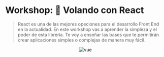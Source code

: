 # Workshop: 🦅 Volando con React



> React es una de las mejores opeciones para el desarrollo Front End en la actualidad. En este workshop vas a aprender la simpleza y el poder de esta librería. Te voy a enseñar las bases que te permitirán crear aplicaciones simples o complejas de manera muy fácil.


<p align="center">
 <img src="https://www.technoscore.com/images/services/react-js-icon.png" alt="vue">
</p>
